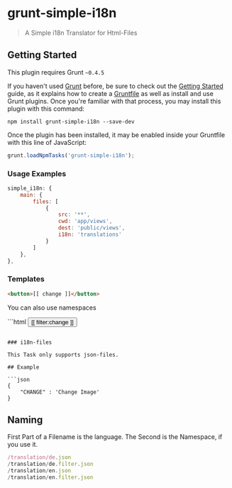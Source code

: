 # grunt-simple-i18n

> A Simple i18n Translator for Html-Files

## Getting Started
This plugin requires Grunt `~0.4.5`

If you haven't used [Grunt](http://gruntjs.com/) before, be sure to check out the [Getting Started](http://gruntjs.com/getting-started) guide, as it explains how to create a [Gruntfile](http://gruntjs.com/sample-gruntfile) as well as install and use Grunt plugins. Once you're familiar with that process, you may install this plugin with this command:

```shell
npm install grunt-simple-i18n --save-dev
```

Once the plugin has been installed, it may be enabled inside your Gruntfile with this line of JavaScript:

```js
grunt.loadNpmTasks('grunt-simple-i18n');
```

### Usage Examples

```js
simple_i18n: {
    main: {
        files: [
            {
                src: '**',
                cwd: 'app/views',
                dest: 'public/views',
                i18n: 'translations'
            }
        ]
    },
},
```

### Templates

```html
<button>[[ change ]]</button>
```

You can also use namespaces

´´´html
<button>[[ filter:change ]]</button>
```

### i18n-files

This Task only supports json-files.

## Example

```json
{
    "CHANGE" : 'Change Image'
}

```

## Naming

First Part of a Filename is the language. The Second is the Namespace, if you use it.

```js
/translation/de.json
/translation/de.filter.json
/translation/en.json
/translation/en.filter.json
```